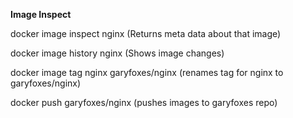 
**Image Inspect**

docker image inspect nginx (Returns meta data about that image)

docker image history nginx (Shows image changes)

docker image tag nginx garyfoxes/nginx (renames tag for nginx to garyfoxes/nginx)

docker push garyfoxes/nginx (pushes images to garyfoxes repo)
